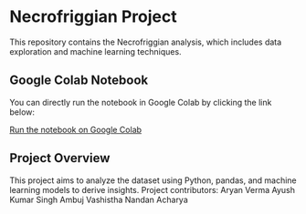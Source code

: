 # Necrofriggian Project

This repository contains the Necrofriggian analysis, which includes data exploration and machine learning techniques.

## Google Colab Notebook

You can directly run the notebook in Google Colab by clicking the link below:

[Run the notebook on Google Colab](https://colab.research.google.com/github/notAryan10/Necrofriggian/blob/main/Necrofriggian.ipynb)

## Project Overview

This project aims to analyze the dataset using Python, pandas, and machine learning models to derive insights. 
Project contributors:
Aryan Verma
Ayush Kumar Singh
Ambuj Vashistha
Nandan Acharya
